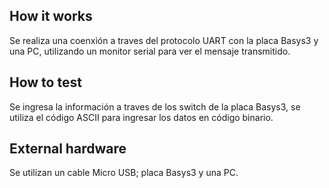 <!---

This file is used to generate your project datasheet. Please fill in the information below and delete any unused
sections.

You can also include images in this folder and reference them in the markdown. Each image must be less than
512 kb in size, and the combined size of all images must be less than 1 MB.
-->

## How it works

Se realiza una coenxión a traves del protocolo UART con la placa Basys3 y una PC, utilizando un monitor serial para ver el mensaje transmitido.

## How to test

Se ingresa la información a traves de los switch de la placa Basys3, se utiliza el código ASCII para ingresar los datos en código binario.

## External hardware

Se utilizan un cable Micro USB; placa Basys3 y una PC.

